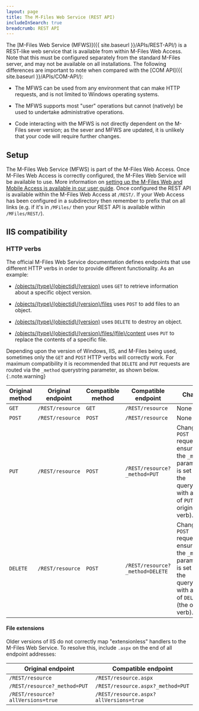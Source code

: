 ```yaml
---
layout: page
title: The M-Files Web Service (REST API)
includeInSearch: true
breadcrumb: REST API
---
```


The [M-Files Web Service (MFWS)]({{ site.baseurl }}/APIs/REST-API/) is a REST-like web service that is available from within M-Files Web Access. Note that this must be configured separately from the standard M-Files server, and may not be available on all installations.  The following differences are important to note when compared with the [COM API]({{ site.baseurl }}/APIs/COM-API/):

* The MFWS can be used from any environment that can make HTTP requests, and is not limited to Windows operating systems.

* The MFWS supports most "user" operations but cannot (natively) be used to undertake administrative operations.

* Code interacting with the MFWS is not directly dependent on the M-Files sever version; as the sever and MFWS are updated, it is unlikely that your code will require further changes.

## Setup

The M-Files Web Service (MFWS) is part of the M-Files Web Access.  Once M-Files Web Access is correctly configured, the M-Files Web Service will be available to use.  More information on [setting up the M-Files Web and Mobile Access is available in our user guide](https://www.m-files.com/user-guide/latest/eng/Configure_M-Files_Web_Access.html).  Once configured the REST API is available within the M-Files Web Access at `/REST/`.  If your Web Access has been configured in a subdirectory then remember to prefix that on all links (e.g. if it's in `/MFiles/` then your REST API is available within `/MFiles/REST/`).

## IIS compatibility

### HTTP verbs

The official M-Files Web Service documentation defines endpoints that use different HTTP verbs in order to provide different functionality. As an example:

* [/objects/(type)/(objectid)/(version)](http://www.m-files.com/mfws/resources/objects/type/objectid/version.html) uses `GET` to retrieve information about a specific object version.

* [/objects/(type)/(objectid)/(version)/files](www.m-files.com/mfws/resources/objects/type/objectid/version/files.html) uses `POST` to add files to an object.

* [/objects/(type)/(objectid)/(version)](http://www.m-files.com/mfws/resources/objects/type/objectid/version.html) uses `DELETE` to destroy an object.

* [/objects/(type)/(objectid)/(version)/files/(file)/content](www.m-files.com/mfws/resources/objects/type/objectid/version/files/file/content.html) uses `PUT` to replace the contents of a specific file.

Depending upon the version of Windows, IIS, and M-Files being used, sometimes only the `GET` and `POST` HTTP verbs will correctly work.  For maximum compatibility it is recommended that `DELETE` and `PUT` requests are routed via the `_method` querystring parameter, as shown below.
{:.note.warning}

Original method | Original endpoint | Compatible method | Compatible endpoint | Change
--- | --- | --- | --- | ---
`GET` | `/REST/resource` | `GET` | `/REST/resource` | None
`POST` | `/REST/resource` | `POST` | `/REST/resource` | None
`PUT` | `/REST/resource` | `POST` | `/REST/resource?_method=PUT` | Change to `POST` request and ensure that the `_method` parameter is set on the querystring, with a value of `PUT` (the original verb).
`DELETE` | `/REST/resource` |`POST` | `/REST/resource?_method=DELETE` | Change to `POST` request and ensure that the `_method` parameter is set on the querystring, with a value of `DELETE` (the original verb).

#### File extensions

Older versions of IIS do not correctly map "extensionless" handlers to the M-Files Web Service.  To resolve this, include `.aspx` on the end of all endpoint addresses:

Original endpoint | Compatible endpoint
--- | ---
`/REST/resource` | `/REST/resource.aspx`
`/REST/resource?_method=PUT` | `/REST/resource.aspx?_method=PUT`
`/REST/resource?allVersions=true` | `/REST/resource.aspx?allVersions=true`
